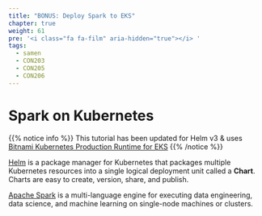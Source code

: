 ```yaml
---
title: "BONUS: Deploy Spark to EKS"
chapter: true
weight: 61
pre: '<i class="fa fa-film" aria-hidden="true"></i> '
tags:
  - samen
  - CON203
  - CON205
  - CON206
---
```


# Spark on Kubernetes

{{% notice info %}}
This tutorial has been updated for Helm v3 & uses [Bitnami Kubernetes Production Runtime for EKS](https://github.com/bitnami/kube-prod-runtime)
{{% /notice %}}

[Helm](https://helm.sh/) is a package manager for Kubernetes that packages
multiple Kubernetes resources into a single logical deployment unit called
a **Chart**. Charts are easy to create, version, share, and publish.

[Apache Spark](https://https://spark.apache.org/) is a multi-language engine 
for executing data engineering, data science, and machine learning on 
single-node machines or clusters.

